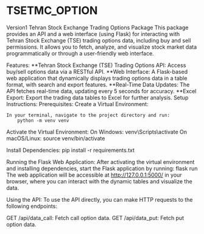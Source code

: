 # TSETMC_OPTION
Version1
Tehran Stock Exchange Trading Options Package
This package provides an API and a web interface (using Flask) for interacting with Tehran Stock Exchange (TSE) trading options data, including buy and sell permissions. It allows you to fetch, analyze, and visualize stock market data programmatically or through a user-friendly web interface.
        
Features:
    **Tehran Stock Exchange (TSE) Trading Options API: Access buy/sell options data via a RESTful API.
    **Web Interface: A Flask-based web application that dynamically displays trading options data in a table format, with search and export features.
    **Real-Time Data Updates: The API fetches real-time data, updating every 5 seconds for accuracy.
    **Excel Export: Export the trading data tables to Excel for further analysis.
Setup Instructions:
Prerequisites:
Create a Virtual Environment:
        
    In your terminal, navigate to the project directory and run:
        python -m venv venv

Activate the Virtual Environment:
    On Windows:
    venv\Scripts\activate
    On macOS/Linux:
     source venv/bin/activate
     
Install Dependencies:
    pip install -r requirements.txt

Running the Flask Web Application:
  After activating the virtual environment and installing dependencies, start the Flask application by running:
    flask run
  The web application will be accessible at http://127.0.0.1:5000/ in your browser, where you can interact with the dynamic tables and visualize the data.

Using the API:
To use the API directly, you can make HTTP requests to the following endpoints:

  GET /api/data_call: Fetch call option data.
  GET /api/data_put: Fetch put option data.
